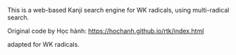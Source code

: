 This is a web-based Kanji search engine for WK radicals, using multi-radical search.

Original code by Học hành: https://hochanh.github.io/rtk/index.html

adapted for WK radicals.
